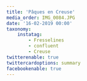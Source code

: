 ```yaml
---
title: 'Pâques en Creuse'
media_order: IMG_0084.JPG
date: '16-02-2019 00:00'
taxonomy:
    instatag:
        - Fresselines
        - confluent
        - Creuse
twitterenable: true
twittercardoptions: summary
facebookenable: true
---
```


